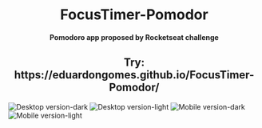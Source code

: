 
<h1 align="center"> FocusTimer-Pomodor </h1>
<h4 align="center"> Pomodoro app proposed by Rocketseat challenge </h4>

<h2 align="center"> Try:  https://eduardongomes.github.io/FocusTimer-Pomodor/ </h2>







![Desktop version-dark](https://user-images.githubusercontent.com/93016740/173703191-305be535-9e97-431b-8b64-2348dfbc8b30.png)
![Desktop version-light](https://user-images.githubusercontent.com/93016740/173703236-33123f11-87f0-484a-b9ea-d835508a790a.png)
![Mobile version-dark](https://user-images.githubusercontent.com/93016740/173703006-a1ac4e2a-607c-4d06-96cf-e64a1a1679d4.png) ![Mobile version-light](https://user-images.githubusercontent.com/93016740/173705399-e924c1b7-f67c-4aa8-9b05-5fb78b25c377.png)



